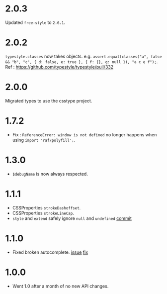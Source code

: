 # 2.0.3 
Updated `free-style` to `2.6.1`.

# 2.0.2
`typestyle.classes` now takes objects. e.g. `assert.equal(classes("a", false && "b", "c", { d: false, e: true }, { f: {}, g: null }), "a c e f");`. Ref : https://github.com/typestyle/typestyle/pull/332

# 2.0.0
Migrated types to use the csstype project.

# 1.7.2
* Fix : `ReferenceError: window is not defined` no longer happens when using `import 'raf/polyfill';`.

# 1.3.0
* `$debugName` is now always respected.

# 1.1.1
* CSSProperties `strokeDashoffset`.
* CSSProperties `strokeLineCap`.
* `style` and `extend` safely ignore `null` and `undefined` [commit](https://github.com/typestyle/typestyle/commit/f74d7ca42e02d74ffdb541b552b3c29a20c967b2)

# 1.1.0
* Fixed broken autocomplete. [issue](https://github.com/typestyle/typestyle/issues/110#issuecomment-278357674) [fix](https://github.com/typestyle/typestyle/commit/0d9302e8339baa18ea660c901b9b8d920c558577)

# 1.0.0
* Went 1.0 after a month of no new API changes.
